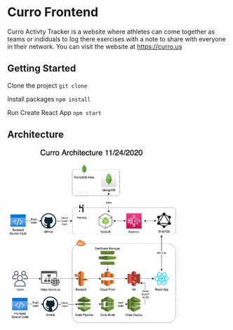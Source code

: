 # Curro Frontend
Curro Activty Tracker is a website where athletes can come together as teams or indiduals to log there exercises with a note to share with everyone in their network. You can visit the website at https://curro.us

## Getting Started
Clone the project
`git clone`

Install packages
`npm install`

Run Create React App
`npm start`

## Architecture
<p>
  <img align="center" src="diagrams/architecture.png" height="400">
</p>
<br>